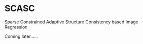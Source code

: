 # SCASC
Sparse Constrained Adaptive Structure Consistency based Image Regression

Coming later......
